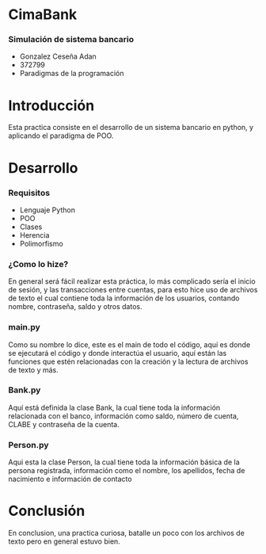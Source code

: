 # CimaBank

### Simulación de sistema bancario

- Gonzalez Ceseña Adan
- 372799
- Paradigmas de la programación

# Introducción
Esta practica consiste en el desarrollo de un sistema bancario en python, y aplicando el paradigma de POO.

# Desarrollo
### Requisitos
- Lenguaje Python
- POO
- Clases
- Herencia
- Polimorfismo

### ¿Como lo hize?
En general será fácil realizar esta práctica, lo más complicado sería el inicio de sesión, y las transacciones entre cuentas, para esto hice uso de archivos de texto el cual contiene toda la información de los usuarios, contando nombre, contraseña, saldo y otros datos.

### main.py
Como su nombre lo dice, este es el main de todo el código, aquí es donde se ejecutará el código y donde interactúa el usuario, aquí están las funciones que estén relacionadas con la creación y la lectura de archivos de texto y más.

### Bank.py
Aquí está definida la clase Bank, la cual tiene toda la información relacionada con el banco, información como saldo, número de cuenta, CLABE y contraseña de la cuenta.

### Person.py
Aqui esta la clase Person, la cual tiene toda la información básica de la persona registrada, información como el nombre, los apellidos, fecha de nacimiento e información de contacto

# Conclusión
En conclusion, una practica curiosa, batalle un poco con los archivos de texto pero en general estuvo bien.